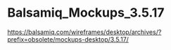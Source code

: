 # Balsamiq_Mockups_3.5.17

https://balsamiq.com/wireframes/desktop/archives/?prefix=obsolete/mockups-desktop/3.5.17/

